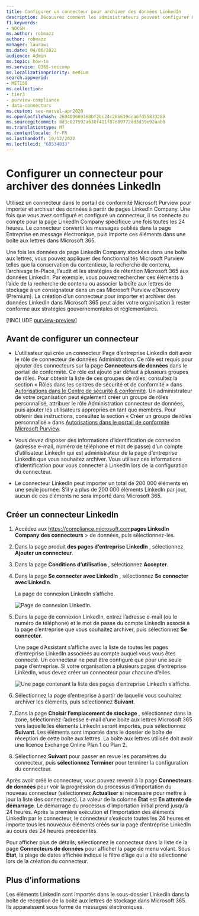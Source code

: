 ```yaml
---
title: Configurer un connecteur pour archiver des données LinkedIn
description: Découvrez comment les administrateurs peuvent configurer & utiliser un connecteur natif pour importer des données à partir d’une page d’entreprise LinkedIn vers Microsoft 365.
f1.keywords:
- NOCSH
ms.author: robmazz
author: robmazz
manager: laurawi
ms.date: 04/06/2022
audience: Admin
ms.topic: how-to
ms.service: O365-seccomp
ms.localizationpriority: medium
search.appverid:
- MET150
ms.collection:
- tier3
- purview-compliance
- data-connectors
ms.custom: seo-marvel-apr2020
ms.openlocfilehash: 260409689360bf2bc24c28b619dca6fd55833288
ms.sourcegitcommit: 8d3c027592a638f411f87d89772dd3d39e92aab0
ms.translationtype: MT
ms.contentlocale: fr-FR
ms.lasthandoff: 10/12/2022
ms.locfileid: "68534033"
---
```

# <a name="set-up-a-connector-to-archive-linkedin-data"></a>Configurer un connecteur pour archiver des données LinkedIn

Utilisez un connecteur dans le portail de conformité Microsoft Purview pour importer et archiver des données à partir de pages LinkedIn Company. Une fois que vous avez configuré et configuré un connecteur, il se connecte au compte pour la page LinkedIn Company spécifique une fois toutes les 24 heures. Le connecteur convertit les messages publiés dans la page Entreprise en message électronique, puis importe ces éléments dans une boîte aux lettres dans Microsoft 365.

Une fois les données de page LinkedIn Company stockées dans une boîte aux lettres, vous pouvez appliquer des fonctionnalités Microsoft Purview telles que la conservation du contentieux, la recherche de contenu, l’archivage In-Place, l’audit et les stratégies de rétention Microsoft 365 aux données LinkedIn. Par exemple, vous pouvez rechercher ces éléments à l’aide de la recherche de contenu ou associer la boîte aux lettres de stockage à un consignateur dans un cas Microsoft Purview eDiscovery (Premium). La création d’un connecteur pour importer et archiver des données LinkedIn dans Microsoft 365 peut aider votre organisation à rester conforme aux stratégies gouvernementales et réglementaires.

[!INCLUDE [purview-preview](../includes/purview-preview.md)]

## <a name="before-you-set-up-a-connector"></a>Avant de configurer un connecteur

- L’utilisateur qui crée un connecteur Page d’entreprise LinkedIn doit avoir le rôle de connecteur de données Administration. Ce rôle est requis pour ajouter des connecteurs sur la page **Connecteurs de données** dans le portail de conformité. Ce rôle est ajouté par défaut à plusieurs groupes de rôles. Pour obtenir la liste de ces groupes de rôles, consultez la section « Rôles dans les centres de sécurité et de conformité » dans [Autorisations dans le Centre de sécurité & conformité](../security/office-365-security/permissions-in-the-security-and-compliance-center.md#roles-in-the-security--compliance-center). Un administrateur de votre organisation peut également créer un groupe de rôles personnalisé, attribuer le rôle Administration connecteur de données, puis ajouter les utilisateurs appropriés en tant que membres. Pour obtenir des instructions, consultez la section « Créer un groupe de rôles personnalisé » dans [Autorisations dans le portail de conformité Microsoft Purview](microsoft-365-compliance-center-permissions.md#create-a-custom-role-group).

- Vous devez disposer des informations d’identification de connexion (adresse e-mail, numéro de téléphone et mot de passe) d’un compte d’utilisateur LinkedIn qui est administrateur de la page d’entreprise LinkedIn que vous souhaitez archiver. Vous utilisez ces informations d’identification pour vous connecter à LinkedIn lors de la configuration du connecteur.

- Le connecteur LinkedIn peut importer un total de 200 000 éléments en une seule journée. S’il y a plus de 200 000 éléments LinkedIn par jour, aucun de ces éléments ne sera importé dans Microsoft 365.

## <a name="create-a-linkedin-connector"></a>Créer un connecteur LinkedIn

1. Accédez aux <https://compliance.microsoft.com>**pages LinkedIn Company** **des connecteurs** >  de données, puis sélectionnez-les.

2. Dans la page produit **des pages d’entreprise LinkedIn** , sélectionnez **Ajouter un connecteur**.

3. Dans la page **Conditions d’utilisation** , sélectionnez **Accepter**.

4. Dans la page **Se connecter avec LinkedIn** , sélectionnez **Se connecter avec LinkedIn**.

   La page de connexion LinkedIn s’affiche.

   ![Page de connexion LinkedIn.](../media/LinkedInSigninPage.png)

5. Dans la page de connexion LinkedIn, entrez l’adresse e-mail (ou le numéro de téléphone) et le mot de passe du compte LinkedIn associé à la page d’entreprise que vous souhaitez archiver, puis sélectionnez **Se connecter**.

   Une page d’Assistant s’affiche avec la liste de toutes les pages d’entreprise LinkedIn associées au compte auquel vous vous êtes connecté. Un connecteur ne peut être configuré que pour une seule page d’entreprise. Si votre organisation a plusieurs pages d’entreprise LinkedIn, vous devez créer un connecteur pour chacune d’elles.

   ![Une page contenant la liste des pages d’entreprise LinkedIn s’affiche.](../media/LinkedInSelectCompanyPage.png)

6. Sélectionnez la page d’entreprise à partir de laquelle vous souhaitez archiver les éléments, puis sélectionnez **Suivant**.

7. Dans la page **Choisir l’emplacement de stockage** , sélectionnez dans la zone, sélectionnez l’adresse e-mail d’une boîte aux lettres Microsoft 365 vers laquelle les éléments LinkedIn seront importés, puis sélectionnez **Suivant**. Les éléments sont importés dans le dossier de boîte de réception de cette boîte aux lettres. La boîte aux lettres utilisée doit avoir une licence Exchange Online Plan 1 ou Plan 2.

8. Sélectionnez **Suivant** pour passer en revue les paramètres du connecteur, puis **sélectionnez Terminer** pour terminer la configuration du connecteur.

Après avoir créé le connecteur, vous pouvez revenir à la page **Connecteurs de données** pour voir la progression du processus d’importation du nouveau connecteur (sélectionnez **Actualiser** si nécessaire pour mettre à jour la liste des connecteurs). La valeur de la colonne **État** est **En attente de démarrage**. Le démarrage du processus d’importation initial prend jusqu’à 24 heures. Après la première exécution et l’importation des éléments LinkedIn par le connecteur, le connecteur s’exécute toutes les 24 heures et importe tous les nouveaux éléments créés sur la page d’entreprise LinkedIn au cours des 24 heures précédentes.

Pour afficher plus de détails, sélectionnez le connecteur dans la liste de la page **Connecteurs de données** pour afficher la page de menu volant. Sous **État**, la plage de dates affichée indique le filtre d’âge qui a été sélectionné lors de la création du connecteur.

## <a name="more-information"></a>Plus d’informations

Les éléments LinkedIn sont importés dans le sous-dossier LinkedIn dans la boîte de réception de la boîte aux lettres de stockage dans Microsoft 365. Ils apparaissent sous forme de messages électroniques.
